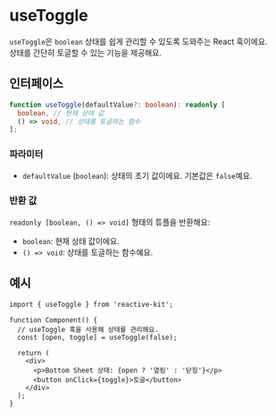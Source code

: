 # useToggle

`useToggle`은 `boolean` 상태를 쉽게 관리할 수 있도록 도와주는 React 훅이에요.  
상태를 간단히 토글할 수 있는 기능을 제공해요.

## 인터페이스

```ts
function useToggle(defaultValue?: boolean): readonly [
  boolean, // 현재 상태 값
  () => void, // 상태를 토글하는 함수
];
```

### 파라미터

- `defaultValue` (`boolean`): 상태의 초기 값이에요. 기본값은 `false`예요.

### 반환 값

`readonly [boolean, () => void]` 형태의 튜플을 반환해요:

- `boolean`: 현재 상태 값이에요.
- `() => void`: 상태를 토글하는 함수예요.
## 예시

```tsx
import { useToggle } from 'reactive-kit';

function Component() {
  // useToggle 훅을 사용해 상태를 관리해요.
  const [open, toggle] = useToggle(false);

  return (
    <div>
      <p>Bottom Sheet 상태: {open ? '열림' : '닫힘'}</p>
      <button onClick={toggle}>토글</button>
    </div>
  );
}
```
